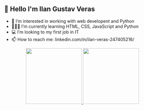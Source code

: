 ## 👋  Hello I'm Ilan Gustav Veras

- 👀 I’m interested in working with web developent and Python
- 👨🏻‍🎓 I’m currently learning HTML, CSS, JavaScript and Python 
- 💻 I’m looking to my first job in IT
- 📫 How to reach me: linkedin.com/in/ilan-veras-247405216/
<div align="center">
  <a href="https://github.com/IlanVeras">
  <img height="180em" src="https://github-readme-stats.vercel.app/api?username=IlanVeras&show_icons=false&theme=dracula&include_all_commits=true&count_private=true"/>
  <img height="180em" src="https://github-readme-stats.vercel.app/api/top-langs/?username=rafaballerini&layout=compact&langs_count=7&theme=dracula"/>
</div>
<!---
print('Hello employers, i'm here looking for you, now i'm just a begginer but soon i hope to become a colaborator in yor business')
--->
